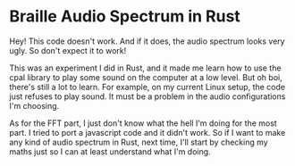 # Braille Audio Spectrum in Rust

Hey! This code doesn't work. And if it does, the audio spectrum looks very ugly. So don't expect it to work!

This was an experiment I did in Rust, and it made me learn how to use the cpal library to play some sound on the computer at a low level. But oh boi, there's still a lot to learn. For example, on my current Linux setup, the code just refuses to play sound. It must be a problem in the audio configurations I'm choosing.

As for the FFT part, I just don't know what the hell I'm doing for the most part. I tried to port a javascript code and it didn't work. So if I want to make any kind of audio spectrum in Rust, next time, I'll start by checking my maths just so I can at least understand what I'm doing.

